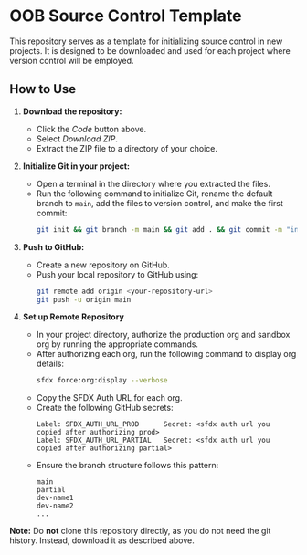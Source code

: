 # OOB Source Control Template

This repository serves as a template for initializing source control in new projects. It is designed to be downloaded and used for each project where version control will be employed.

## How to Use

1. **Download the repository:**
   - Click the *Code* button above.
   - Select *Download ZIP*.
   - Extract the ZIP file to a directory of your choice.

2. **Initialize Git in your project:**
   - Open a terminal in the directory where you extracted the files.
   - Run the following command to initialize Git, rename the default branch to `main`, add the files to version control, and make the first commit:
     ```bash
     git init && git branch -m main && git add . && git commit -m "init"
     ```

3. **Push to GitHub:**
   - Create a new repository on GitHub.
   - Push your local repository to GitHub using:
     ```bash
     git remote add origin <your-repository-url>
     git push -u origin main
     ```

4. **Set up Remote Repository**
    - In your project directory, authorize the production org and sandbox org by running the appropriate commands.
    - After authorizing each org, run the following command to display org details:
      ```bash
      sfdx force:org:display --verbose
      ```
    - Copy the SFDX Auth URL for each org.
    - Create the following GitHub secrets:
      ```
      Label: SFDX_AUTH_URL_PROD      Secret: <sfdx auth url you copied after authorizing prod>
      Label: SFDX_AUTH_URL_PARTIAL   Secret: <sfdx auth url you copied after authorizing partial>
      ```
    - Ensure the branch structure follows this pattern:
      ```
      main
      partial
      dev-name1
      dev-name2
      ...
      ```

**Note:** Do **not** clone this repository directly, as you do not need the git history. Instead, download it as described above.
